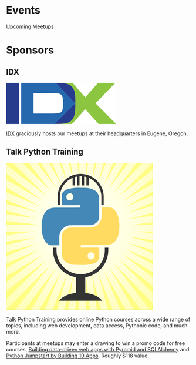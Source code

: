 # Events

[Upcoming Meetups](https://www.meetup.com/pyeugene/)

# Sponsors

## IDX

![IDX](static/idx-logo.png)

[IDX](https://idxbroker.com/) graciously hosts our meetups at their headquarters in Eugene, Oregon.

## Talk Python Training

![Talk Python Training](static/talk-python-training-logo-400x400.png)

Talk Python Training provides online Python courses across a wide range of topics, including web development, data access, Pythonic code, and much more.

Participants at meetups may enter a drawing to win a promo code for free courses, [Building data-driven web apps with Pyramid and SQLAlchemy](https://training.talkpython.fm/courses/explore_pyramid/building-data-driven-web-applications-in-python-with-pyramid-sqlalchemy-and-bootstrap) and [Python Jumpstart by Building 10 Apps](https://training.talkpython.fm/courses/details/python-language-jumpstart-building-10-apps). Roughly $118 value.